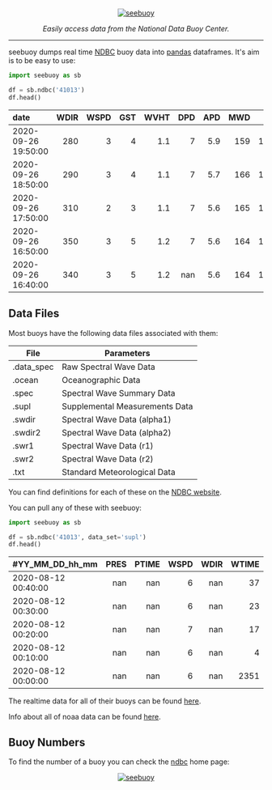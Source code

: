 # 
<p align="center">
  <a href="#"><img src="/img/seebuoy_logo_text.png" alt="seebuoy"></a>
</p>
<p align="center">
<em>Easily access data from the National Data Buoy Center.</em>
</p>

---

seebuoy dumps real time [NDBC](http://www.ndbc.noaa.gov) buoy data into [pandas](https://pandas.pydata.org/) dataframes. It's aim is to be easy to use:

```python
import seebuoy as sb

df = sb.ndbc('41013')
df.head()
```

 | date                |   WDIR |   WSPD |   GST |   WVHT |   DPD |   APD |   MWD |   PRES |   ATMP |   WTMP |   DEWP |   VIS |   PTDY |   TIDE |
|:--------------------|-------:|-------:|------:|-------:|------:|------:|------:|-------:|-------:|-------:|-------:|------:|-------:|-------:|
| 2020-09-26 19:50:00 |    280 |      3 |     4 |    1.1 |     7 |   5.9 |   159 | 1012.8 |   24.7 |   27.2 |   21.8 |   nan |    nan |    nan |
| 2020-09-26 18:50:00 |    290 |      3 |     4 |    1.1 |     7 |   5.7 |   166 | 1013.4 |   24.4 |   27   |   21.7 |   nan |    nan |    nan |
| 2020-09-26 17:50:00 |    310 |      2 |     3 |    1.1 |     7 |   5.6 |   165 | 1013.9 |   24.1 |   26.9 |   21.4 |   nan |    nan |    nan |
| 2020-09-26 16:50:00 |    350 |      3 |     5 |    1.2 |     7 |   5.6 |   164 | 1014.7 |  nan   |   26.8 |  nan   |   nan |    nan |    nan |
| 2020-09-26 16:40:00 |    340 |      3 |     5 |    1.2 |   nan |   5.6 |   164 | 1014.7 |   24   |   26.8 |   21.4 |   nan |    nan |    nan |


## Data Files
Most buoys have the following data files associated with them:

|File         | Parameters
|-------------|----------
| .data_spec  | Raw Spectral Wave Data
| .ocean      | Oceanographic Data
| .spec       | Spectral Wave Summary Data
| .supl       | Supplemental Measurements Data
| .swdir      | Spectral Wave Data (alpha1)
| .swdir2     | Spectral Wave Data (alpha2)
| .swr1       | Spectral Wave Data (r1)
| .swr2       | Spectral Wave Data (r2)
| .txt        | Standard Meteorological Data


You can find definitions for each of these on the [NDBC website](http://www.ndbc.noaa.gov/measdes.shtml).

You can pull any of these with seebuoy:

```python
import seebuoy as sb

df = sb.ndbc('41013', data_set='supl')
df.head()
```


 | #YY_MM_DD_hh_mm     |   PRES |   PTIME |   WSPD |   WDIR |   WTIME |
|:--------------------|-------:|--------:|-------:|-------:|--------:|
| 2020-08-12 00:40:00 |    nan |     nan |      6 |    nan |      37 |
| 2020-08-12 00:30:00 |    nan |     nan |      6 |    nan |      23 |
| 2020-08-12 00:20:00 |    nan |     nan |      7 |    nan |      17 |
| 2020-08-12 00:10:00 |    nan |     nan |      6 |    nan |       4 |
| 2020-08-12 00:00:00 |    nan |     nan |      6 |    nan |    2351 |

The realtime data for all of their buoys can be found [here](http://www.ndbc.noaa.gov/data/realtime2/).

Info about all of noaa data can be found [here](http://www.ndbc.noaa.gov/docs/ndbc_web_data_guide.pdf).

## Buoy Numbers

To find the number of a buoy you can check the [ndbc](http://www.ndbc.noaa.gov) home page:

<p align="center">
  <a href="http://www.ndbc.noaa.gov"><img src="/img/ndbc_map.png" alt="seebuoy"></a>
</p>
<p align="center">








